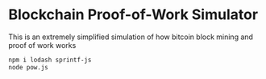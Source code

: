 # Blockchain Proof-of-Work Simulator

This is an extremely simplified simulation of how bitcoin block mining and proof
of work works

``` sh
npm i lodash sprintf-js
node pow.js
```
